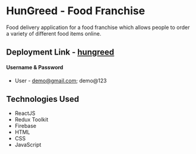 # HunGreed - Food Franchise

Food delivery application for a food franchise which allows people to order a variety of different food items online.

## Deployment Link - [hungreed](https://hungreed.netlify.app/)

#### Username & Password
* User - demo@gmail.com; demo@123

## Technologies Used

- ReactJS
- Redux Toolkit
- Firebase
- HTML
- CSS
- JavaScript
